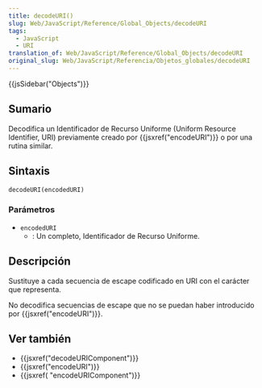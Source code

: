```yaml
---
title: decodeURI()
slug: Web/JavaScript/Reference/Global_Objects/decodeURI
tags:
  - JavaScript
  - URI
translation_of: Web/JavaScript/Reference/Global_Objects/decodeURI
original_slug: Web/JavaScript/Referencia/Objetos_globales/decodeURI
---
```

{{jsSidebar("Objects")}}

## Sumario

Decodifica un Identificador de Recurso Uniforme (Uniform Resource Identifier, URI) previamente creado por {{jsxref("encodeURI")}} o por una rutina similar.

## Sintaxis

`decodeURI(encodedURI)`

### Parámetros

- `encodedURI`
  - : Un completo, Identificador de Recurso Uniforme.

## Descripción

Sustituye a cada secuencia de escape codificado en URI con el carácter que representa.

No decodifica secuencias de escape que no se puedan haber introducido por {{jsxref("encodeURI")}}.

## Ver también

- {{jsxref("decodeURIComponent")}}
- {{jsxref("encodeURI")}}
- {{jsxref( "encodeURIComponent")}}
